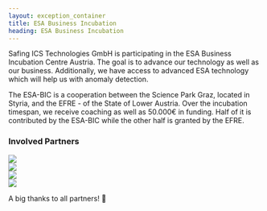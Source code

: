 ```yaml
---
layout: exception_container
title: ESA Business Incubation
heading: ESA Business Incubation
---
```


Safing ICS Technologies GmbH is participating in the ESA Business Incubation Centre Austria. The goal is to advance our technology as well as our business. Additionally, we have access to advanced ESA technology which will help us with anomaly detection.

The ESA-BIC is a cooperation between the Science Park Graz, located in Styria, and the EFRE - of the State of Lower Austria. Over the incubation timespan, we receive coaching as well as 50.000€ in funding. Half of it is contributed by the ESA-BIC while the other half is granted by the EFRE.

### Involved Partners
<div class="flex content-center mb-4">
  <div class="w-1/4 px-3 py-3">
    <a href="http://www.accent.at/home.html" target="blank">
      <img src="{{ site.assets_url }}img/external/logos/accent.png">
    </a>
  </div>
  <div class="w-1/4 px-3 py-3">
    <a href="https://www.efre.gv.at/" target="blank">
      <img src="{{ site.assets_url }}img/external/logos/efre.png">
    </a>
  </div>
  <div class="w-1/4 px-3 py-3">
    <a href="http://www.esa-bic.at/" target="blank">
      <img src="{{ site.assets_url }}img/external/logos/esa-bic_austria.svg">
    </a>
  </div>
  <div class="w-1/4 px-3 py-3">
    <a href="http://sciencepark.at/" target="blank">
      <img src="{{ site.assets_url }}img/external/logos/sciencepark.png">
    </a>
  </div>
</div>

<p>
  A big thanks to all partners! 🎉
</p>
